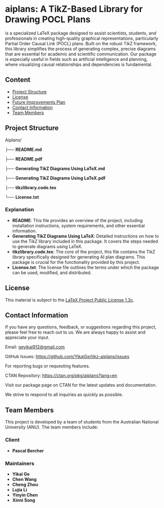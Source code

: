 # **aiplans**: A TikZ-Based Library for Drawing POCL Plans

<aiplans> is a specialized LaTeX package designed to assist scientists, students, and professionals in creating high-quality graphical representations, particularly Partial Order Causal Link (POCL) plans. Built on the robust TikZ framework, this library simplifies the process of generating complex, precise diagrams that are essential for academic and scientific communication. Our package is especially useful in fields such as artificial intelligence and planning, where visualizing causal relationships and dependencies is fundamental.

## Content

- [Project Structure](#project-structure)
- [License](#license)
- [Future Improvements Plan](#future-improvements-plan)
- [Contact Information](#contact-information)
- [Team Members](#team-members)

## Project Structure

Aiplans/

├── **README.md**

├── **README.pdf**

├── **Generating TikZ Diagrams Using LaTeX.md**

├── **Generating TikZ Diagrams Using LaTeX.pdf**

├── **tikzlibrary<aiplans>.code.tex**

└── **License.txt**


### Explanation

- **README**: This file provides an overview of the project, including installation instructions, system requirements, and other essential information.
- **Generating TikZ Diagrams Using LaTeX**: Detailed instructions on how to use the TikZ library included in this package. It covers the steps needed to generate diagrams using LaTeX.
- **tikzlibrary<aiplans>.code.tex**: The core of the project, this file contains the TikZ library specifically designed for generating AI plan diagrams. This package is crucial for the functionality provided by this project.
- **License.txt**: The license file outlines the terms under which the package can be used, modified, and distributed.


## License

This material is subject to the [LaTeX Project Public License 1.3c](https://ctan.org/license/lppl1.3).


## Contact Information
If you have any questions, feedback, or suggestions regarding this project, please feel free to reach out to us. We are always happy to assist and appreciate your input.

Email: geyikai912@gmail.com

GitHub Issues: https://github.com/YikaiGe/tikz-aiplans/issues

For reporting bugs or requesting features.

CTAN Repository: https://ctan.org/pkg/aiplans?lang=en

Visit our package page on CTAN for the latest updates and documentation.

We strive to respond to all inquiries as quickly as possible.

## Team Members

This project is developed by a team of students from the Australian National University (ANU). The team members include:

### Client
- **Pascal Bercher**

### Maintainers
- **Yikai Ge**
- **Chen Wang**
- **Cheng Zhou**
- **Lujia Li**
- **Yinyin Chen**
- **Xinni Song**